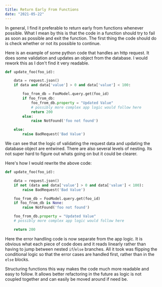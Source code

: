 ```yaml
---
title: Return Early From Functions
date: "2021-05-22"
---
```


In general, I find it preferable to return early from functions whenever possible.
What I mean by this is that the code in a function should try to fail as soon as possible and exit the function.
The first thing the code should do is check whether or not its possible to continue.

Here is an example of some python code that handles an http request.
It does some validation and updates an object from the database.
I would rework this as I don't find it very readable.
```python
def update_foo(foo_id):

	data = request.json()
	if data and data['value'] > 0 and data['value'] < 100:

		foo_from_db = FooModel.query.get(foo_id)
		if foo_from_db:
			foo_from_db.property = "Updated Value"
			# possibly more complex app logic would follow here
			return 200
		else:
			raise NotFound('foo not found')

	else:
		raise BadRequest('Bad Value')

```
We can see that the logic of validating the request data and updating the database object are entwined.
There are also several levels of nesting.
Its not super hard to figure out whats going on but it could be clearer.

Here's how I would rewrite the above code:
```python
def update_foo(foo_id):

	data = request.json()
	if not (data and data['value'] > 0 and data['value'] < 100):
		raise BadRequest('Bad Value')

	foo_from_db = FooModel.query.get(foo_id)
	if foo_from_db is None:
		raise NotFound('foo not found')

	foo_from_db.property = "Updated Value"
	# possibly more complex app logic would follow here

	return 200
```

Here the error handling code is now separate from the app logic.
It is obvious what each piece of code does and it reads linearly rather than having to jump between nested `if`/`else` branches.
All it took was flipping the conditional logic so that the error cases are handled first, rather than in the `else` blocks.

Structuring functions this way makes the code much more readable and easy to follow.
It allows better refactoring in the future as logic is not coupled together and can easily be moved around if need be.